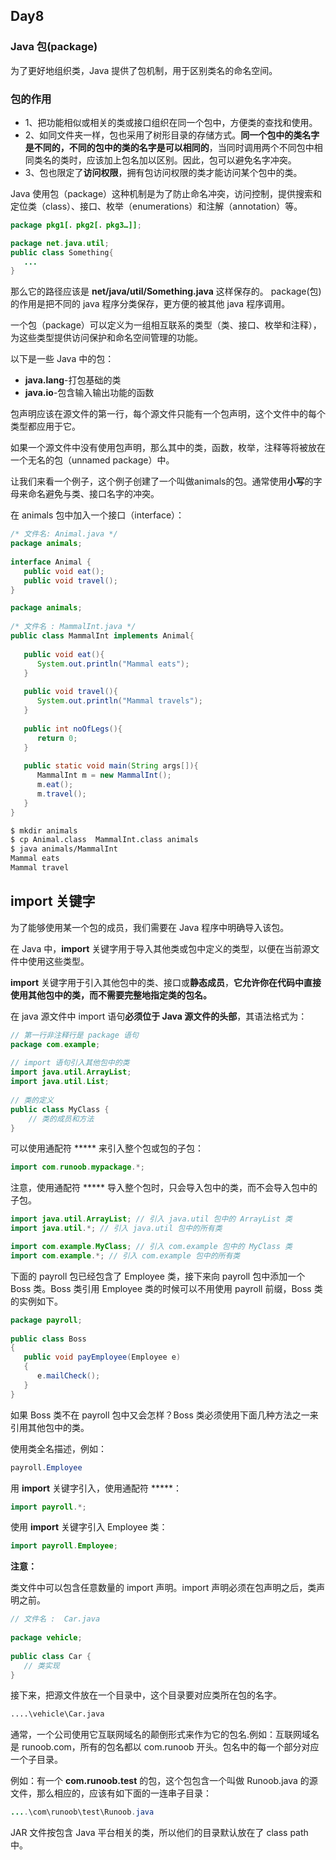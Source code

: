 ## Day8

### Java 包(package)

为了更好地组织类，Java 提供了包机制，用于区别类名的命名空间。

### 包的作用

- 1、把功能相似或相关的类或接口组织在同一个包中，方便类的查找和使用。
- 2、如同文件夹一样，包也采用了树形目录的存储方式。**同一个包中的类名字是不同的，不同的包中的类的名字是可以相同的**，当同时调用两个不同包中相同类名的类时，应该加上包名加以区别。因此，包可以避免名字冲突。
- 3、包也限定了**访问权限**，拥有包访问权限的类才能访问某个包中的类。

Java 使用包（package）这种机制是为了防止命名冲突，访问控制，提供搜索和定位类（class）、接口、枚举（enumerations）和注解（annotation）等。

```java
package pkg1[．pkg2[．pkg3…]];
```

```java
package net.java.util;
public class Something{
   ...
}
```

那么它的路径应该是 **net/java/util/Something.java** 这样保存的。 package(包) 的作用是把不同的 java 程序分类保存，更方便的被其他 java 程序调用。

一个包（package）可以定义为一组相互联系的类型（类、接口、枚举和注释），为这些类型提供访问保护和命名空间管理的功能。

以下是一些 Java 中的包：

- **java.lang**-打包基础的类
- **java.io**-包含输入输出功能的函数

包声明应该在源文件的第一行，每个源文件只能有一个包声明，这个文件中的每个类型都应用于它。

如果一个源文件中没有使用包声明，那么其中的类，函数，枚举，注释等将被放在一个无名的包（unnamed package）中。

让我们来看一个例子，这个例子创建了一个叫做animals的包。通常使用**小写**的字母来命名避免与类、接口名字的冲突。

在 animals 包中加入一个接口（interface）：

```java
/* 文件名: Animal.java */
package animals;
 
interface Animal {
   public void eat();
   public void travel();
}
```

```java
package animals;
 
/* 文件名 : MammalInt.java */
public class MammalInt implements Animal{
 
   public void eat(){
      System.out.println("Mammal eats");
   }
 
   public void travel(){
      System.out.println("Mammal travels");
   } 
 
   public int noOfLegs(){
      return 0;
   }
 
   public static void main(String args[]){
      MammalInt m = new MammalInt();
      m.eat();
      m.travel();
   }
}
```

```bash
$ mkdir animals
$ cp Animal.class  MammalInt.class animals
$ java animals/MammalInt
Mammal eats
Mammal travel
```

## import 关键字

为了能够使用某一个包的成员，我们需要在 Java 程序中明确导入该包。

在 Java 中，**import** 关键字用于导入其他类或包中定义的类型，以便在当前源文件中使用这些类型。

**import** 关键字用于引入其他包中的类、接口或**静态成员**，**它允许你在代码中直接使用其他包中的类，而不需要完整地指定类的包名。**

在 java 源文件中 import 语句**必须位于 Java 源文件的头部**，其语法格式为：

```java
// 第一行非注释行是 package 语句
package com.example;
 
// import 语句引入其他包中的类
import java.util.ArrayList;
import java.util.List;
 
// 类的定义
public class MyClass {
    // 类的成员和方法
}
```

可以使用通配符 ***** 来引入整个包或包的子包：

```java
import com.runoob.mypackage.*;
```

注意，使用通配符 ***** 导入整个包时，只会导入包中的类，而不会导入包中的子包。

```java
import java.util.ArrayList; // 引入 java.util 包中的 ArrayList 类
import java.util.*; // 引入 java.util 包中的所有类

import com.example.MyClass; // 引入 com.example 包中的 MyClass 类
import com.example.*; // 引入 com.example 包中的所有类
```

下面的 payroll 包已经包含了 Employee 类，接下来向 payroll 包中添加一个 Boss 类。Boss 类引用 Employee 类的时候可以不用使用 payroll 前缀，Boss 类的实例如下。

```java
package payroll;
 
public class Boss
{
   public void payEmployee(Employee e)
   {
      e.mailCheck();
   }
}
```

如果 Boss 类不在 payroll 包中又会怎样？Boss 类必须使用下面几种方法之一来引用其他包中的类。

使用类全名描述，例如：

```java
payroll.Employee
```

用 **import** 关键字引入，使用通配符 *****：

```java
import payroll.*;
```

使用 **import** 关键字引入 Employee 类：

```java
import payroll.Employee;
```

**注意：**

类文件中可以包含任意数量的 import 声明。import 声明必须在包声明之后，类声明之前。

```java
// 文件名 :  Car.java
 
package vehicle;
 
public class Car {
   // 类实现  
}
```

接下来，把源文件放在一个目录中，这个目录要对应类所在包的名字。

```bash
....\vehicle\Car.java
```

通常，一个公司使用它互联网域名的颠倒形式来作为它的包名.例如：互联网域名是 runoob.com，所有的包名都以 com.runoob 开头。包名中的每一个部分对应一个子目录。

例如：有一个 **com.runoob.test** 的包，这个包包含一个叫做 Runoob.java 的源文件，那么相应的，应该有如下面的一连串子目录：

```java
....\com\runoob\test\Runoob.java
```

JAR 文件按包含 Java 平台相关的类，所以他们的目录默认放在了 class path 中。